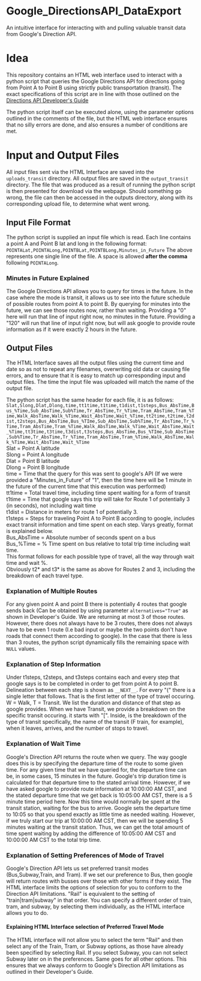 # Google_DirectionsAPI_DataExport
An intuitive interface for interacting with and pulling valuable transit data from Google's Direction API.
# Idea
This repository contains an HTML web interface used to interact with a python script that queries the Google Directions API for directions going from Point A to Point B using strictly public transportation (transit). The exact specifications of this script are in line with those outlined on the [Directions API Developer's Guide](https://developers.google.com/maps/documentation/directions/intro "Directions API Developer's Guide")

The python script itself can be executed alone, using the parameter options outlined in the comments of the file, but the HTML web interface ensures that no silly errors are done, and also ensures a number of conditions are met. 

# Input and Output Files
All input files sent via the HTML Interface are saved into the `uploads_transit` directory. All output files are saved in the `output_transit` directory. The file that was produced as a result of running the python script is then presented for download via the webpage. Should something go wrong, the file can then be accessed in the outputs directory, along with its corresponding upload file, to determine what went wrong. 

## Input File Format
The python script is supplied an input file which is read. Each line contains a point A and Point B lat and long in the following format:
`POINTALat,POINTALong,POINTBLat,POINTBLong,Minutes_in_Future`
The above represents one single line of the file. A space is allowed **after the comma** following `POINTALong`.
### Minutes in Future Explained
The Google Directions API allows you to query for times in the future. In the case where the mode is transit, it allows us to see into the future schedule of possible routes from point A to point B. By querying for minutes into the future, we can see those routes now, rather than waiting. Providing a "0" here will run that line of input right now, no minutes in the future. Providing a "120" will run that line of input right now, but will ask google to provide route information as if it were exactly 2 hours in the future.

## Output Files
The HTML Interface saves all the output files using the current time and date so as not to repeat any filenames, overwriting old data or causing file errors, and to ensure that it is easy to match up corresponding input and output files. The time the input file was uploaded will match the name of the output file. 

The python script has the same header for each file, it is as follows: 
```Slat,Slong,Dlat,Dlong,time,tt1time,t1time,t1dist,t1steps,Bus_AbsTime,Bus_%Time,Sub_AbsTime,Sub%Time,Tr_AbsTime,Tr_%Time,Tram_AbsTime,Tram_%Time,Walk_AbsTime,Walk_%Time,Wait_AbsTime,Wait_%Time,tt2time,t2time,t2dist,t2steps,Bus_AbsTime,Bus_%TIme,Sub_AbsTime,Sub%Time,Tr_AbsTime,Tr_%Time,Tram_AbsTime,Tram_%Time,Walk_AbsTime,Walk_%Time,Wait_AbsTime,Wait_%Time,tt3time,t3time,t3dist,t3steps,Bus_AbsTime,Bus_%TIme,Sub_AbsTime,Sub%Time,Tr_AbsTime,Tr_%Time,Tram_AbsTime,Tram_%Time,Walk_AbsTime,Walk_%Time,Wait_AbsTime,Wait_%Time```<br />
Slat = Point A latitude<br />
Slong = Point A longitude<br />
Dlat = Point B latitude<br />
Dlong = Point B longitude<br />
time = Time that the query for this was sent to google's API (If we were provided a "Minutes_in_Future" of "1", then the time here will be 1 minute in the future of the current time that this execution was performed)<br />
tt1time = Total travel time, including time spent waiting for a form of transit<br />
t1time = Time that google says this trip will take for Route 1 of potentially 3 (in seconds), not including wait time<br />
t1dist = Distance in meters for route 1 of potentially 3.<br />
t1steps = Steps for traveling Point A to Point B according to google, includes exact transit information and time spent on each step. Varys greatly, format is explained below.<br />
Bus_AbsTime = Absolute number of seconds spent on a bus<br />
Bus_%Time = % Time spent on bus relative to total trip time including wait time. <br />
This format follows for each possible type of travel, all the way through wait time and wait %.<br />
Obviously t2* and t3* is the same as above for Routes 2 and 3, including the breakdown of each travel type.<br />

### Explanation of Multiple Routes
For any given point A and point B there is potentially 4 routes that google sends back (Can be obtained by using parameter `alternatives="True"` as shown in Developer's Guide. We are returning at most 3 of those routes. However, there does not always have to be 3 routes, there does not always have to be even 1 route (I.e bad input or maybe the two points don't have roads that connect them according to google). In the case that there is less than 3 routes, the python script dynamically fills the remaining space with `NULL` values. 
### Explanation of Step Information
Under t1steps, t2steps, and t3steps contains each and every step that google says is to be completed in order to get from point A to point B. Delineation between each step is shown as `__NEXT__`. For every "(" there is a single letter that follows. That is the first letter of the type of travel occuring. W = Walk, T = Transit. We list the duration and distance of that step as google provides. When we have Transit, we provide a breakdown on the specific transit occuring. it starts with "\[". Inside, is the breakdown of the type of transit specifically, the name of the transit (F train, for example), when it leaves, arrives, and the number of stops to travel. 
### Explanation of Wait Time
Google's Direction API returns the route when we query. The way google does this is by specifying the departure time of the route to some given time. For any given time that we have queried for, the departure time can be, in some cases, 15 minutes in the future. Google's trip duration time is calculated for that departure time to the stated arrival time. However, if we have asked google to provide route information at 10:00:00 AM CST, and the stated departure time that we get back is 10:05:00 AM CST, there is a 5 minute time period here. Now this time would normally be spent at the transit station, waiting for the bus to arrive. Google sets the departure time to 10:05 so that you spend exactly as little time as needed waiting. However, if we truly start our trip at 10:00:00 AM CST, then we will be spending 5 minutes waiting at the transit station. Thus, we can get the total amount of time spent waiting by adding the difference of 10:05:00 AM CST and 10:00:00 AM CST to the total trip time. 
### Explanation of Setting Preferences of Mode of Travel
Google's Direction API lets us set preferred transit modes (Bus,Subway,Train, and Tram). If we set our preference to Bus, then google will return routes with busses over those with other forms if they exist. The HTML interface limits the options of selection for you to conform to the Direction API limitations. "Rail" is equivalent to the setting of "train|tram|subway" in that order. You can specify a different order of train, tram, and subway, by selecting them individually, as the HTML interface allows you to do. 
#### Explaining HTML Interface selection of Preferred Travel Mode
The HTML interface will not allow you to select the term "Rail" and then select any of the Train, Tram, or Subway options, as those have already been specified by selecting Rail. If you select Subway, you can not select Subway later on in the preferences. Same goes for all other options. This ensures that we always conform to Google's Direction API limitations as outlined in their Developer's Guide.


